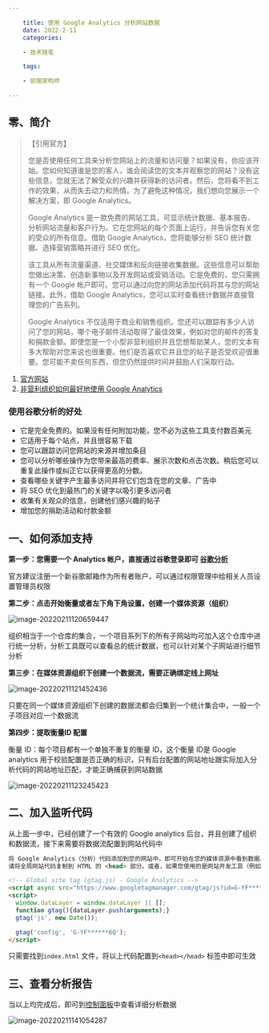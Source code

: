 ```yaml
---

    title: 使用 Google Analytics 分析网站数据
    date: 2022-2-11
    categories:

    - 技术随笔

    tags:

    - 前端架构师

---
```


## 零、简介

> 【引用官方】
>
> 您是否使用任何工具来分析您网站上的流量和访问量？如果没有，你应该开始。您如何知道谁是您的客人，谁会阅读您的文本并观察您的网站？没有这些信息，您就无法了解受众的兴趣并获得新的访问者。然后，您将看不到工作的效果，从而失去动力和热情。为了避免这种情况，我们想向您展示一个解决方案，即 Google Analytics。
>
> 
>
> Google Analytics 是一款免费的网站工具，可显示统计数据、基本报告、分析网站流量和客户行为。它在您网站的每个页面上运行，并告诉您有关您的受众的所有信息。借助 Google Analytics，您将能够分析 SEO 统计数据、选择营销策略并进行 SEO 优化。 
>
> 
>
> 该工具从所有流量渠道、社交媒体和反向链接收集数据。这些信息可以帮助您做出决策、创造新事物以及开发网站或营销活动。它是免费的，您只需拥有一个 Google 帐户即可。您可以通过向您的网站添加代码将其与您的网站链接。此外，借助 Google Analytics，您可以实时查看统计数据并直接管理您的广告系列。 
>
> 
>
> Google Analytics 不仅适用于商业和销售组织。您还可以跟踪有多少人访问了您的网站，哪个电子邮件活动取得了最佳效果，例如对您的邮件的答复和捐款金额。即使您是一个小型非营利组织并且您想帮助某人，您的文本有多大帮助对您来说也很重要。他们是否喜欢它并且您的帖子是否受欢迎很重要。您可能不卖任何东西，但您仍然提供时间并鼓励人们采取行动。 

1. [官方网站](https://soldevelofoundation.org/google-analytics-nonprofits/?gclid=Cj0KCQiAjJOQBhCkARIsAEKMtO2p3RcM5nFwqJV_O28ireCxnwgtdqjOeAh-B_5OzcaSrqEkNgwNjXkaAn-IEALw_wcB)
2. [非营利组织如何最好地使用 Google Analytics](https://www.bounteous.com/insights/2012/02/28/how-nonprofit-can-best-use-google-analytics/?ns=l)

### 使用谷歌分析的好处

- 它是完全免费的。如果没有任何附加功能，您不必为这些工具支付数百美元
- 它适用于每个站点，并且很容易下载
- 您可以跟踪访问您网站的来源并增加条目
- 您可以分析哪些操作为您带来最高的费率、展示次数和点击次数。稍后您可以重复此操作或纠正它以获得更高的分数。
- 查看哪些关键字产生最多访问并将它们包含在您的文章、广告中
- 将 SEO 优化到最热门的关键字以吸引更多访问者
- 收集有关观众的信息，创建他们感兴趣的帖子
- 增加您的捐助活动和付款金额

## 一、如何添加支持

**第一步：您需要一个 Analytics 帐户，直接通过谷歌登录即可 [谷歌分析](https://marketingplatform.google.com/about/analytics/)**

官方建议注册一个新谷歌邮箱作为所有者账户，可以通过权限管理中给相关人员设置管理员权限

**第二步：点击开始衡量或者左下角下角设置，创建一个媒体资源（组织）**

![image-20220211120659447](http://oss.yitian2019.cn/img/image-20220211120659447.png)

组织相当于一个仓库的集合，一个项目系列下的所有子网站均可加入这个仓库中进行统一分析，分析工具既可以查看总的统计数据，也可以针对某个子网站进行细节分析

**第三步：在媒体资源组织下创建一个数据流，需要正确绑定线上网址**

![image-20220211121452436](http://oss.yitian2019.cn/img/image-20220211121452436.png)

只要在同一个媒体资源组织下创建的数据流都会归集到一个统计集合中，一般一个子项目对应一个数据流

**第四步：提取衡量ID 配置**

衡量 ID：每个项目都有一个单独不重复的衡量 ID，这个衡量 ID是 Google analytics 用于校验配置是否正确的标识，只有后台配置的网站地址跟实际加入分析代码的网站地址匹配，才能正确捕获到网站数据

![image-20220211123245423](http://oss.yitian2019.cn/img/image-20220211123245423.png)



## 二、加入监听代码

从上面一步中，已经创建了一个有效的 Google analytics 后台，并且创建了组织和数据流，接下来需要将数据流配置到网站代码中

```html
将 Google Analytics（分析）代码添加到您的网站中，即可开始在您的媒体资源中看到数据。
请将全局网站代码复制到 HTML 的 <head> 部分。或者，如果您使用的是网站开发工具（例如 GoDaddy、Shopify 等），请按照相应说明为您的网站添加代码。

<!-- Global site tag (gtag.js) - Google Analytics -->
<script async src="https://www.googletagmanager.com/gtag/js?id=G-YF******6Q"></script>
<script>
  window.dataLayer = window.dataLayer || [];
  function gtag(){dataLayer.push(arguments);}
  gtag('js', new Date());

  gtag('config', 'G-YF******6Q');
</script>
```

只需要找到`index.html` 文件，将以上代码配置到`<head></head>` 标签中即可生效

## 三、查看分析报告

当以上均完成后，即可到[控制面板](https://analytics.google.com/analytics/web/?authuser=0#/p303272067/reports/reportinghub)中查看详细分析数据

![image-20220211141054287](http://oss.yitian2019.cn/img/image-20220211141054287.png)